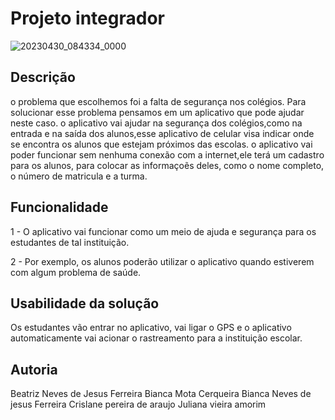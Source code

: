 # Projeto integrador

![20230430_084334_0000](https://user-images.githubusercontent.com/130578812/235787537-e2d7c5da-1955-4216-aec5-11d664d8c6c0.png)

## Descrição 
o problema que escolhemos foi a falta de segurança nos colégios. Para solucionar esse problema pensamos em um aplicativo que pode ajudar neste caso. o aplicativo vai ajudar na segurança dos colégios,como na entrada e na saída dos alunos,esse aplicativo de celular visa indicar onde se encontra os alunos que estejam próximos das escolas. o aplicativo vai poder funcionar sem nenhuma conexão com a internet,ele terá um cadastro para os alunos, 
para colocar as informaçoẽs deles, como o nome completo, o número de matricula e a turma. 

## Funcionalidade
1 - O aplicativo vai funcionar como um meio de ajuda e segurança para os estudantes de tal instituição. 

2 - Por exemplo, os alunos poderão utilizar o aplicativo quando estiverem com algum problema de saúde. 



## Usabilidade da solução
Os estudantes vão entrar no aplicativo, vai ligar o GPS e o aplicativo automaticamente vai acionar o rastreamento para a instituição escolar.


## Autoria
Beatriz Neves de Jesus Ferreira
Bianca Mota Cerqueira
Bianca Neves de jesus Ferreira
Crislane pereira de araujo
Juliana vieira amorim

